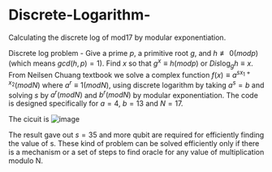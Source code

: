 # Discrete-Logarithm-
Calculating the discrete log of mod17 by modular exponentiation.

Discrete log problem - Give a prime $p$, a primitive root $g$, and 
$h \not\equiv 0(modp)$ (which means $gcd(h,p)=1)$.
Find $x$ so that $g^x \equiv h(modp)$ or $Dis\log_{g}h \equiv x$. From Neilsen Chuang 
textbook we solve a complex function $f(x) \equiv a^{sx_{1} + x_{2}}(modN)$ where 
$a^{r} \equiv 1(modN)$, using discrete logarithm by taking $a^{s} = b$ 
and solving $s$ by $a^{r}(modN)$ and $b^{r}(modN)$ by modular exponentiation. 
The code is designed specifically for $a=4$, $b=13$ and $N=17$.

The cicuit is
![image](https://user-images.githubusercontent.com/115821009/199062117-ac901652-19b8-4497-8a23-3ac58c39d4ea.png)

The result gave out $s=35$ and more qubit are required
for efficiently finding the value of s. These kind of 
problem can be solved efficiently only if there is a
mechanism or a set of steps to find oracle for any
value of multiplication modulo N.
